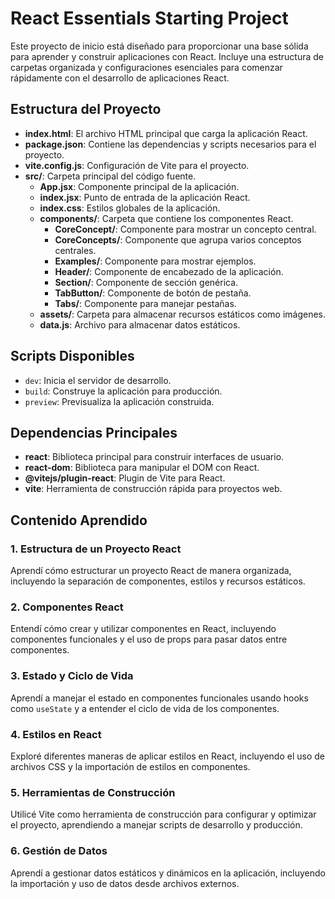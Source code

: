 # React Essentials Starting Project

Este proyecto de inicio está diseñado para proporcionar una base sólida para aprender y construir aplicaciones con React. Incluye una estructura de carpetas organizada y configuraciones esenciales para comenzar rápidamente con el desarrollo de aplicaciones React.

## Estructura del Proyecto

- **index.html**: El archivo HTML principal que carga la aplicación React.
- **package.json**: Contiene las dependencias y scripts necesarios para el proyecto.
- **vite.config.js**: Configuración de Vite para el proyecto.
- **src/**: Carpeta principal del código fuente.
  - **App.jsx**: Componente principal de la aplicación.
  - **index.jsx**: Punto de entrada de la aplicación React.
  - **index.css**: Estilos globales de la aplicación.
  - **components/**: Carpeta que contiene los componentes React.
    - **CoreConcept/**: Componente para mostrar un concepto central.
    - **CoreConcepts/**: Componente que agrupa varios conceptos centrales.
    - **Examples/**: Componente para mostrar ejemplos.
    - **Header/**: Componente de encabezado de la aplicación.
    - **Section/**: Componente de sección genérica.
    - **TabButton/**: Componente de botón de pestaña.
    - **Tabs/**: Componente para manejar pestañas.
  - **assets/**: Carpeta para almacenar recursos estáticos como imágenes.
  - **data.js**: Archivo para almacenar datos estáticos.

## Scripts Disponibles

- `dev`: Inicia el servidor de desarrollo.
- `build`: Construye la aplicación para producción.
- `preview`: Previsualiza la aplicación construida.

## Dependencias Principales

- **react**: Biblioteca principal para construir interfaces de usuario.
- **react-dom**: Biblioteca para manipular el DOM con React.
- **@vitejs/plugin-react**: Plugin de Vite para React.
- **vite**: Herramienta de construcción rápida para proyectos web.

## Contenido Aprendido

### 1. Estructura de un Proyecto React
Aprendí cómo estructurar un proyecto React de manera organizada, incluyendo la separación de componentes, estilos y recursos estáticos.

### 2. Componentes React
Entendí cómo crear y utilizar componentes en React, incluyendo componentes funcionales y el uso de props para pasar datos entre componentes.

### 3. Estado y Ciclo de Vida
Aprendí a manejar el estado en componentes funcionales usando hooks como `useState` y a entender el ciclo de vida de los componentes.

### 4. Estilos en React
Exploré diferentes maneras de aplicar estilos en React, incluyendo el uso de archivos CSS y la importación de estilos en componentes.

### 5. Herramientas de Construcción
Utilicé Vite como herramienta de construcción para configurar y optimizar el proyecto, aprendiendo a manejar scripts de desarrollo y producción.

### 6. Gestión de Datos
Aprendí a gestionar datos estáticos y dinámicos en la aplicación, incluyendo la importación y uso de datos desde archivos externos.
